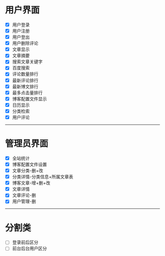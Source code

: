 # 用户界面

- [x] 用户登录
- [x] 用户注册
- [x] 用户登出
- [x] 用户删除评论
- [x] 文章显示
- [x] 文章摘要
- [x] 搜索文章关键字
- [x] 百度搜索
- [x] 评论数量排行
- [x] 最新评论排行
- [x] 最新博文排行
- [x] 最多点击量排行
- [x] 博客配置文件显示
- [x] 日历显示
- [x] 分类检索
- [x] 用户评论
----

# 管理员界面

- [x] 全站统计
- [x] 博客配置文件设置
- [x] 文章分类-删+改
- [x] 分类详情-分类信息+所属文章表
- [x] 博客文章-增+删+改
- [x] 文章详情
- [x] 文章评论-删
- [x] 用户管理-删

----

# 分割类

- [ ] 登录前后区分
- [ ] 前台后台用户区分